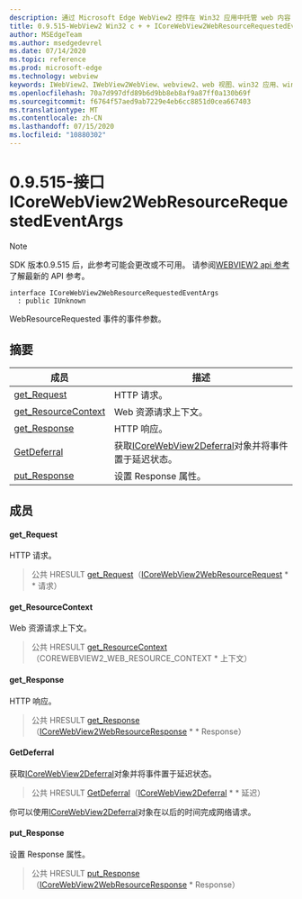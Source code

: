 ```yaml
---
description: 通过 Microsoft Edge WebView2 控件在 Win32 应用中托管 web 内容
title: 0.9.515-WebView2 Win32 c + + ICoreWebView2WebResourceRequestedEventArgs
author: MSEdgeTeam
ms.author: msedgedevrel
ms.date: 07/14/2020
ms.topic: reference
ms.prod: microsoft-edge
ms.technology: webview
keywords: IWebView2、IWebView2WebView、webview2、web 视图、win32 应用、win32、edge、ICoreWebView2、ICoreWebView2Controller、浏览器控件、边缘 html
ms.openlocfilehash: 70a7d997dfd89b6d9bb8eb8af9a87ff0a130b69f
ms.sourcegitcommit: f6764f57aed9ab7229e4eb6cc8851d0cea667403
ms.translationtype: MT
ms.contentlocale: zh-CN
ms.lasthandoff: 07/15/2020
ms.locfileid: "10880302"
---
```

# 0.9.515-接口 ICoreWebView2WebResourceRequestedEventArgs 

> [!NOTE]
> SDK 版本0.9.515 后，此参考可能会更改或不可用。 请参阅[WEBVIEW2 api 参考](../../../webview2-api-reference.md)了解最新的 API 参考。

```
interface ICoreWebView2WebResourceRequestedEventArgs
  : public IUnknown
```

WebResourceRequested 事件的事件参数。

## 摘要

 成员                        | 描述
--------------------------------|---------------------------------------------
[get_Request](#get_request) | HTTP 请求。
[get_ResourceContext](#get_resourcecontext) | Web 资源请求上下文。
[get_Response](#get_response) | HTTP 响应。
[GetDeferral](#getdeferral) | 获取[ICoreWebView2Deferral](icorewebview2deferral.md)对象并将事件置于延迟状态。
[put_Response](#put_response) | 设置 Response 属性。

## 成员

#### get_Request 

HTTP 请求。

> 公共 HRESULT [get_Request](#get_request)（[ICoreWebView2WebResourceRequest](icorewebview2webresourcerequest.md) * * 请求）

#### get_ResourceContext 

Web 资源请求上下文。

> 公共 HRESULT [get_ResourceContext](#get_resourcecontext)（COREWEBVIEW2_WEB_RESOURCE_CONTEXT * 上下文）

#### get_Response 

HTTP 响应。

> 公共 HRESULT [get_Response](#get_response)（[ICoreWebView2WebResourceResponse](icorewebview2webresourceresponse.md) * * Response）

#### GetDeferral 

获取[ICoreWebView2Deferral](icorewebview2deferral.md)对象并将事件置于延迟状态。

> 公共 HRESULT [GetDeferral](#getdeferral)（[ICoreWebView2Deferral](icorewebview2deferral.md) * * 延迟）

你可以使用[ICoreWebView2Deferral](icorewebview2deferral.md)对象在以后的时间完成网络请求。

#### put_Response 

设置 Response 属性。

> 公共 HRESULT [put_Response](#put_response)（[ICoreWebView2WebResourceResponse](icorewebview2webresourceresponse.md) * Response）

